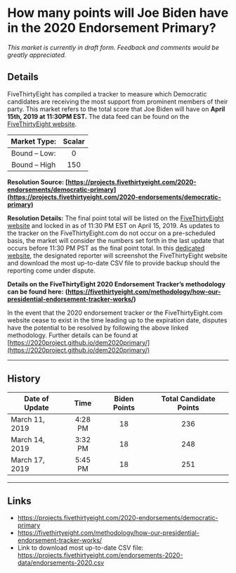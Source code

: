 # How many points will Joe Biden have in the 2020 Endorsement Primary? 

_This market is currently in draft form. Feedback and comments would be greatly appreciated._

## Details 

FiveThirtyEight has compiled a tracker to measure which Democratic candidates are receiving the most support from prominent members of their party. This market refers to the total score that Joe Biden will have on **April 15th, 2019 at 11:30PM EST.** The data feed can be found on the [FiveThirtyEight website](https://projects.fivethirtyeight.com/2020-endorsements/democratic-primary). 

|   Market Type:  |   Scalar  |
| :-------------: |:-------------:| 
|   Bound – Low:   |  0   |   
|   Bound – High   |   150   | 

**Resolution Source: [https://projects.fivethirtyeight.com/2020-endorsements/democratic-primary](https://projects.fivethirtyeight.com/2020-endorsements/democratic-primary)**   

**Resolution Details:** The final point total will be listed on the [FiveThirtyEight website](https://projects.fivethirtyeight.com/2020-endorsements/democratic-primary) and locked in as of 11:30 PM EST on April 15, 2019. 
As updates to the tracker on the FiveThirtyEight.com do not occur on a pre-scheduled basis, the market will consider the numbers set forth in the last update that occurs before 11:30 PM PST as the final point total. In this [dedicated website](https://2020project.github.io/dem2020primary/538biden), the designated reporter will screenshot the FiveThirtyEight website and download the most up-to-date CSV file to provide backup should the reporting come under dispute. 

**Details on the FiveThirtyEight 2020 Endorsement Tracker’s methodology can be found here:**  **(https://fivethirtyeight.com/methodology/how-our-presidential-endorsement-tracker-works/)**  

In the event that the 2020 endorsement tracker or the FiveThirtyEight.com website cease to exist in the time leading up to the expiration date, disputes have the potential to be resolved by following the above linked methodology. Further details can be found at [https://2020project.github.io/dem2020primary/](https://2020project.github.io/dem2020primary/)


----------

## History

| Date of Update        |    Time    | Biden Points           | Total Candidate Points  |
| ------------- |:-------------:| :-------------:| :-----:|
| March 11, 2019      |  4:28 PM    | 18 | 236 |
| March 14, 2019      |  3:32 PM    | 18 | 248 |
| March 17, 2019      |  5:45 PM    | 18 | 251 |


----------

##  Links
* https://projects.fivethirtyeight.com/2020-endorsements/democratic-primary 
* https://fivethirtyeight.com/methodology/how-our-presidential-endorsement-tracker-works/ 
* Link to download most up-to-date CSV file: https://projects.fivethirtyeight.com/endorsements-2020-data/endorsements-2020.csv

